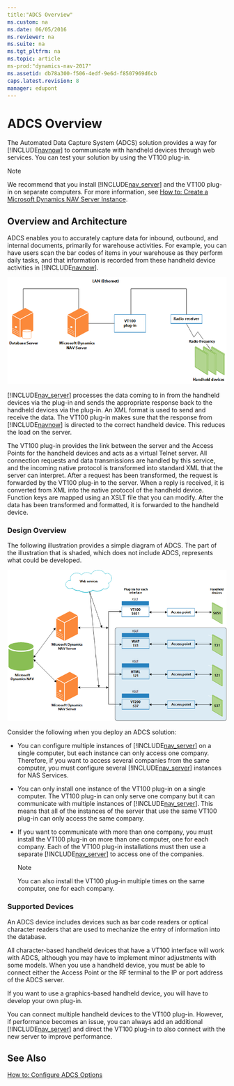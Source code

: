 ```yaml
---
title:"ADCS Overview"
ms.custom: na
ms.date: 06/05/2016
ms.reviewer: na
ms.suite: na
ms.tgt_pltfrm: na
ms.topic: article
ms-prod:"dynamics-nav-2017"
ms.assetid: db78a300-f506-4edf-9e6d-f8507969d6cb
caps.latest.revision: 8
manager: edupont
---
```

# ADCS Overview
The Automated Data Capture System \(ADCS\) solution provides a way for [!INCLUDE[navnow](includes/navnow_md.md)] to communicate with handheld devices through web services. You can test your solution by using the VT100 plug\-in.  
  
> [!NOTE]  
>  We recommend that you install [!INCLUDE[nav_server](includes/nav_server_md.md)] and the VT100 plug\-in on separate computers. For more information, see [How to: Create a Microsoft Dynamics NAV Server Instance](../Topic/How%20to:%20Create%20a%20Microsoft%20Dynamics%20NAV%20Server%20Instance.md).  
  
## Overview and Architecture  
 ADCS enables you to accurately capture data for inbound, outbound, and internal documents, primarily for warehouse activities. For example, you can have users scan the bar codes of items in your warehouse as they perform daily tasks, and that information is recorded from these handheld device activities in [!INCLUDE[navnow](includes/navnow_md.md)].  
  
 ![ADCS Flow](media/ADCSFlow.png "ADCSFlow")  
  
 [!INCLUDE[nav_server](includes/nav_server_md.md)] processes the data coming to in from the handheld devices via the plug\-in and sends the appropriate response back to the handheld devices via the plug\-in. An XML format is used to send and receive the data. The VT100 plug\-in makes sure that the response from [!INCLUDE[navnow](includes/navnow_md.md)] is directed to the correct handheld device. This reduces the load on the server.  
  
 The VT100 plug\-in provides the link between the server and the Access Points for the handheld devices and acts as a virtual Telnet server. All connection requests and data transmissions are handled by this service, and the incoming native protocol is transformed into standard XML that the server can interpret. After a request has been transformed, the request is forwarded by the VT100 plug\-in to the server. When a reply is received, it is converted from XML into the native protocol of the handheld device. Function keys are mapped using an XSLT file that you can modify. After the data has been transformed and formatted, it is forwarded to the handheld device.  
  
### Design Overview  
 The following illustration provides a simple diagram of ADCS. The part of the illustration that is shaded, which does not include ADCS, represents what could be developed.  
  
 ![ADCS Logic](media/ADCSLogic.png "ADCSLogic")  
  
 Consider the following when you deploy an ADCS solution:  
  
-   You can configure multiple instances of [!INCLUDE[nav_server](includes/nav_server_md.md)] on a single computer, but each instance can only access one company. Therefore, if you want to access several companies from the same computer, you must configure several [!INCLUDE[nav_server](includes/nav_server_md.md)] instances for NAS Services.  
  
-   You can only install one instance of the VT100 plug\-in on a single computer. The VT100 plug\-in can only serve one company but it can communicate with multiple instances of [!INCLUDE[nav_server](includes/nav_server_md.md)]. This means that all of the instances of the server that use the same VT100 plug\-in can only access the same company.  
  
-   If you want to communicate with more than one company, you must install the VT100 plug\-in on more than one computer, one for each company. Each of the VT100 plug\-in installations must then use a separate [!INCLUDE[nav_server](includes/nav_server_md.md)] to access one of the companies.  
  
    > [!NOTE]  
    >  You can also install the VT100 plug\-in multiple times on the same computer, one for each company.  
  
### Supported Devices  
 An ADCS device includes devices such as bar code readers or optical character readers that are used to mechanize the entry of information into the database.  
  
 All character\-based handheld devices that have a VT100 interface will work with ADCS, although you may have to implement minor adjustments with some models. When you use a handheld device, you must be able to connect either the Access Point or the RF terminal to the IP or port address of the ADCS server.  
  
 If you want to use a graphics\-based handheld device, you will have to develop your own plug\-in.  
  
 You can connect multiple handheld devices to the VT100 plug\-in. However, if performance becomes an issue, you can always add an additional [!INCLUDE[nav_server](includes/nav_server_md.md)] and direct the VT100 plug\-in to also connect with the new server to improve performance.  
  
## See Also  
 [How to: Configure ADCS Options](../Topic/How%20to:%20Configure%20ADCS%20Options.md)